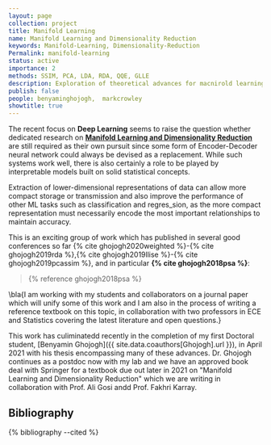 ```yaml
---
layout: page
collection: project
title: Manifold Learning
name: Manifold Learning and Dimensionality Reduction
keywords: Manifold-Learning, Dimensionality-Reduction
Permalink: manifold-learning
status: active
importance: 2
methods: SSIM, PCA, LDA, RDA, QQE, GLLE
description: Exploration of theoretical advances for macnirold learning and uses of these in medical imaging.
publish: false
people: benyaminghojogh,  markcrowley
showtitle: true
---
```


The recent focus on **Deep Learning** seems to raise the question whether
dedicated research on **[Manifold Learning and Dimensionality Reduction](manifold-learning)** are still required as their own pursuit since some form of Encoder-Decoder neural network could always be devised as a replacement.
While such systems work well, there is also certainly a role to
be played by interpretable models built on solid statistical concepts. 

Extraction of lower-dimensional representations of data can allow more compact storage or transmission and
also improve the performance of other ML tasks such as classification and regres_sion, as the more compact representation
must necessarily encode the most important relationships to maintain accuracy. 

This is an exciting group of work which has published in several good conferences so far {% cite ghojogh2020weighted %}-{% cite ghojogh2019rda %},{% cite ghojogh2019llise %}-{% cite ghojogh2019pcassim %}, and in particular **{% cite ghojogh2018psa %}**:

> {% reference ghojogh2018psa %}


\bla{I am working with my students and collaborators on a journal paper which will unify some of this work and I am also in the process of writing a reference textbook on this topic, in collaboration with two professors in ECE and Statistics covering the latest literature and open questions.}

This work has culiminatedd recently in the completion of my first Doctoral student, [Benyamin Ghojogh]({{ site.data.coauthors[Ghojogh].url }}), in April 2021 with his thesis encompassing many of these advances.
Dr. Ghojogh continues as a postdoc now with my lab and we have an approved book deal with Springer for a textbook due out later in 2021 on "Manifold Learning and Dimensionality Reduction" which we are writing in collaboration with Prof. Ali Gosi andd Prof. Fakhri Karray.

## Bibliography
{% bibliography --cited %}
